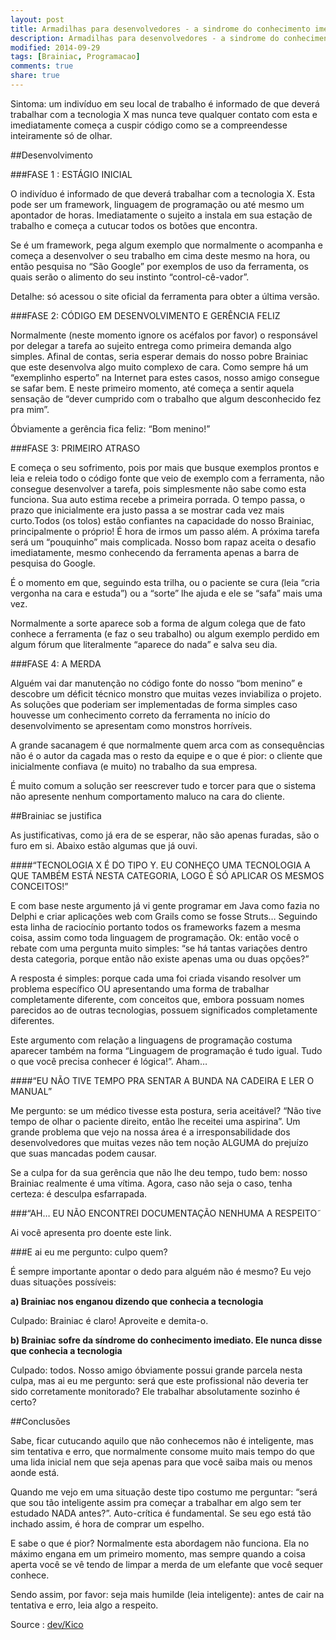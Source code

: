```yaml
---
layout: post
title: Armadilhas para desenvolvedores - a sindrome do conhecimento imediato
description: Armadilhas para desenvolvedores - a sindrome do conhecimento imediato
modified: 2014-09-29
tags: [Brainiac, Programacao]
comments: true
share: true
---
```

Sintoma: um indivíduo em seu local de trabalho é informado de que deverá trabalhar com a tecnologia X mas nunca teve qualquer contato com esta e imediatamente começa a cuspir código como se a compreendesse inteiramente só de olhar.

##Desenvolvimento

###FASE 1 : ESTÁGIO INICIAL

O indivíduo é informado de que deverá trabalhar com a tecnologia X. Esta pode ser um framework, linguagem de programação ou até mesmo um apontador de horas. Imediatamente o sujeito a instala em sua estação de trabalho e começa a cutucar todos os botões que encontra.

Se é um framework, pega algum exemplo que normalmente o acompanha e começa a desenvolver o seu trabalho em cima deste mesmo na hora, ou então pesquisa no “São Google” por exemplos de uso da ferramenta, os quais serão o alimento do seu instinto “control-cê-vador”.

Detalhe: só acessou o site oficial da ferramenta para obter a última versão.

###FASE 2: CÓDIGO EM DESENVOLVIMENTO E GERÊNCIA FELIZ

Normalmente (neste momento ignore os acéfalos por favor) o responsável por delegar a tarefa ao sujeito entrega como primeira demanda algo simples. Afinal de contas, seria esperar demais do nosso pobre Brainiac que este desenvolva algo muito complexo de cara. Como sempre há um “exemplinho esperto” na Internet para estes casos, nosso amigo consegue se safar bem. E neste primeiro momento, até começa a sentir aquela sensação de “dever cumprido com o trabalho que algum desconhecido fez pra mim”.

Óbviamente a gerência fica feliz: “Bom menino!”

###FASE 3: PRIMEIRO ATRASO

E começa o seu sofrimento, pois por mais que busque exemplos prontos e leia e releia todo o código fonte que veio de exemplo com a ferramenta, não consegue desenvolver a tarefa, pois simplesmente não sabe como esta funciona. Sua auto estima recebe a primeira porrada. O tempo passa, o prazo que inicialmente era justo passa a se mostrar cada vez mais curto.Todos (os tolos) estão confiantes na capacidade do nosso Brainiac, principalmente o próprio! É hora de irmos um passo além. A próxima tarefa será um “pouquinho” mais complicada. Nosso bom rapaz aceita o desafio imediatamente, mesmo conhecendo da ferramenta apenas a barra de pesquisa do Google.

É o momento em que, seguindo esta trilha, ou o paciente se cura (leia “cria vergonha na cara e estuda”) ou a “sorte” lhe ajuda e ele se “safa” mais uma vez.

Normalmente a sorte aparece sob a forma de algum colega que de fato conhece a ferramenta (e faz o seu trabalho) ou algum exemplo perdido em algum fórum que literalmente “aparece do nada” e salva seu dia.


###FASE 4: A MERDA

Alguém vai dar manutenção no código fonte do nosso “bom menino” e descobre um déficit técnico monstro que muitas vezes inviabiliza o projeto. As soluções que poderiam ser implementadas de forma simples caso houvesse um conhecimento correto da ferramenta no início do desenvolvimento se apresentam como monstros horríveis.

A grande sacanagem é que normalmente quem arca com as consequências não é o autor da cagada mas o resto da equipe e o que é pior: o cliente que inicialmente confiava (e muito) no trabalho da sua empresa.

É muito comum a solução ser reescrever tudo e torcer para que o sistema não apresente nenhum comportamento maluco na cara do cliente.


##Brainiac se justifica

As justificativas, como já era de se esperar, não são apenas furadas, são o furo em si. Abaixo estão algumas que já ouvi.

####“TECNOLOGIA X É DO TIPO Y. EU CONHEÇO UMA TECNOLOGIA A QUE TAMBÉM ESTÁ NESTA CATEGORIA, LOGO É SÓ APLICAR OS MESMOS CONCEITOS!”

E com base neste argumento já vi gente programar em Java como fazia no Delphi e criar aplicações web com Grails como se fosse Struts… Seguindo esta linha de raciocínio portanto todos os frameworks fazem a mesma coisa, assim como toda linguagem de programação. Ok: então você o rebate com uma pergunta muito simples: “se há tantas variações dentro desta categoria, porque então não existe apenas uma ou duas opções?”

A resposta é simples: porque cada uma foi criada visando resolver um problema específico OU apresentando uma forma de trabalhar completamente diferente, com conceitos que, embora possuam nomes parecidos ao de outras tecnologias, possuem significados completamente diferentes.

Este argumento com relação a linguagens de programação costuma aparecer também na forma “Linguagem de programação é tudo igual. Tudo o que você precisa conhecer é lógica!”. Aham…

####“EU NÃO TIVE TEMPO PRA SENTAR A BUNDA NA CADEIRA E LER O MANUAL”

Me pergunto: se um médico tivesse esta postura, seria aceitável? “Não tive tempo de olhar o paciente direito, então lhe receitei uma aspirina”. Um grande problema que vejo na nossa área é a irresponsabilidade dos desenvolvedores que muitas vezes não tem noção ALGUMA do prejuízo que suas mancadas podem causar.

Se a culpa for da sua gerência que não lhe deu tempo, tudo bem: nosso Brainiac realmente é uma vítima. Agora, caso não seja o caso, tenha certeza: é desculpa esfarrapada.

###“AH… EU NÃO ENCONTREI DOCUMENTAÇÃO NENHUMA A RESPEITO˜

Ai você apresenta pro doente este link.

###E ai eu me pergunto: culpo quem?

É sempre importante apontar o dedo para alguém não é mesmo? Eu vejo duas situações possíveis:

**a) Brainiac nos enganou dizendo que conhecia a tecnologia**

Culpado: Brainiac é claro! Aproveite e demita-o.

**b) Brainiac sofre da síndrome do conhecimento imediato. Ele nunca disse que conhecia a tecnologia**

Culpado: todos. Nosso amigo óbviamente possui grande parcela nesta culpa, mas ai eu me pergunto: será que este profissional não deveria ter sido corretamente monitorado? Ele trabalhar absolutamente sozinho é certo?

##Conclusões

Sabe, ficar cutucando aquilo que não conhecemos não é inteligente, mas sim tentativa e erro, que normalmente consome muito mais tempo do que uma lida inicial nem que seja apenas para que você saiba mais ou menos aonde está.

Quando me vejo em uma situação deste tipo costumo me perguntar: “será que sou tão inteligente assim pra começar a trabalhar em algo sem ter estudado NADA antes?”. Auto-crítica é fundamental. Se seu ego está tão inchado assim, é hora de comprar um espelho.

E sabe o que é pior? Normalmente esta abordagem não funciona. Ela no máximo engana em um primeiro momento, mas sempre quando a coisa aperta você se vê tendo de limpar a merda de um elefante que você sequer conhece.

Sendo assim, por favor: seja mais humilde (leia inteligente): antes de cair na tentativa e erro, leia algo a respeito.

Source : [dev/Kico](http://www.itexto.net/devkico/?p=970)
